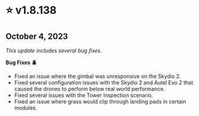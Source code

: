 # ⭐ v1.8.138

## October 4, 2023 <a href="#id-1.8.129-august-15-2023" id="id-1.8.129-august-15-2023"></a>

_This update includes several bug fixes._

**Bug Fixes 🪲**

* Fixed an issue where the gimbal was unresponsive on the Skydio 2.
* Fixed several configuration issues with the Skydio 2 and Autel Evo 2 that caused the drones to perform below real world performance.
* Fixed several issues with the Tower Inspection scenario.
* Fixed an issue where grass would clip through landing pads in certain modules.
